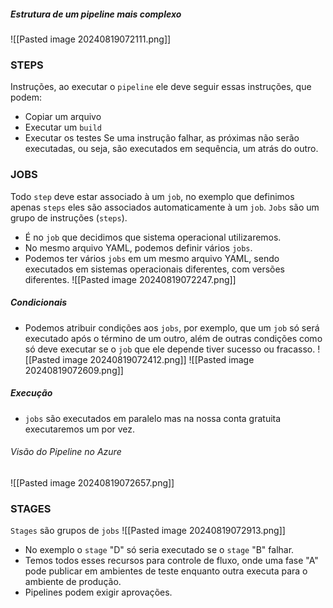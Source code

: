 ##### Estrutura de um pipeline mais complexo
![[Pasted image 20240819072111.png]]


### STEPS
Instruções, ao executar o `pipeline` ele deve seguir essas instruções, que podem:
- Copiar um arquivo
- Executar um `build`
- Executar os testes
Se uma instrução falhar, as próximas não serão executadas, ou seja, são executados em sequência, um atrás do outro.

### JOBS
Todo `step` deve estar associado à um `job`, no exemplo que definimos apenas `steps` eles são associados automaticamente à um `job`. `Jobs` são um grupo de instruções (`steps`).
- É no `job` que decidimos que sistema operacional utilizaremos.
- No mesmo arquivo YAML, podemos definir vários `jobs`.
- Podemos ter vários `jobs` em um mesmo arquivo YAML, sendo executados em sistemas operacionais diferentes, com versões diferentes.
 ![[Pasted image 20240819072247.png]]

##### Condicionais
- Podemos atribuir condições aos `jobs`, por exemplo, que um `job` só será executado após o término de um outro, além de outras condições como só deve executar se o `job` que ele depende tiver sucesso ou fracasso. 
![[Pasted image 20240819072412.png]]
![[Pasted image 20240819072609.png]]
##### Execução
- `jobs` são executados em paralelo mas na nossa conta gratuita executaremos um por vez.


###### Visão do Pipeline no Azure

![[Pasted image 20240819072657.png]]


### STAGES
`Stages` são grupos de `jobs`
![[Pasted image 20240819072913.png]]
- No exemplo o `stage` "D" só seria executado se o `stage` "B" falhar.
- Temos todos esses recursos para controle de fluxo, onde uma fase "A" pode publicar em ambientes de teste enquanto outra executa para o ambiente de produção.
- Pipelines podem exigir aprovações.